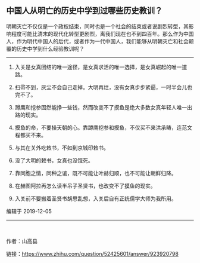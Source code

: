 ## 中国人从明亡的历史中学到过哪些历史教训？

明朝灭亡不仅仅是一个政权结束，同时也是一个社会的结束或者说剧烈转型，其影响程度可能比清末的现代化转型更剧烈，离我们现在也不到四百年。那么作为中国人，作为明代中国人的后代，或者作为一代中国人，我们能够从明朝灭亡和社会颠覆的历史中学到什么经验教训呢？

----

1. 入关是女真团结的唯一途径，是女真求活的唯一选择，是女真崛起的唯一道路。

2. 扫帚不到，灰尘不会自己走掉。大明再烂，没有女真步步紧逼，一时半会儿也完不了。

3. 蹲鹰和挖参固然能挣一些钱，然而改变不了摸鱼是绝大多数女真年轻人唯一出路的现实。

4. 摸鱼的命，不要操天朝的心。靠蹲鹰挖参和摸鱼，不仅买不来洪承畴，连范文程都买不来。

5. 与其在关外吃敕书，不如到京城印敕书。

6. 没了大明的敕书，女真也没饿死。

7. 靠同胞之情，同种之谊，既不可能让叶赫归顺，也不可能让朝鲜归降。

8. 在赫图阿拉再怎么读半吊子圣贤书，也改变不了摸鱼的现实。

9. 入关前不要搬着圣贤书胡思乱想，入关后自有正统儒学大师为我所用。

编辑于 2019-12-05




----
<br>

作者：山高县

链接：https://www.zhihu.com/question/52425601/answer/923920798
